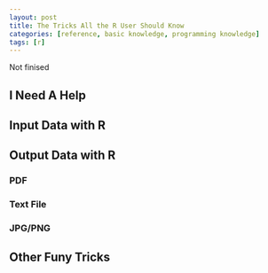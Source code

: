 ```yaml
---
layout: post
title: The Tricks All the R User Should Know
categories: [reference, basic knowledge, programming knowledge]
tags: [r]
---
```

Not finised

## I Need A Help

## Input Data with R

## Output Data with R

### PDF

### Text File

### JPG/PNG

## Other Funy Tricks
